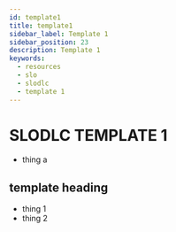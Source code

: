 ```yaml
---
id: template1
title: template1
sidebar_label: Template 1
sidebar_position: 23
description: Template 1
keywords:
  - resources
  - slo
  - slodlc
  - template 1
---
```


# SLODLC TEMPLATE 1
- thing a

## template heading
- thing 1
- thing 2
